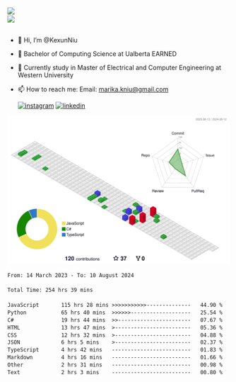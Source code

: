<a href="https://github.com/anuraghazra/github-readme-stats">
  <img align="center" src="https://github-readme-stats.vercel.app/api?username=KexunNiu&show_icons=true" />
</a>
</br>
<a href="https://github.com/anuraghazra/github-readme-stats">
  <img align="center" src="https://github-readme-stats.vercel.app/api/top-langs/?username=KexunNiu" />
</a>

</br>
</br>

- 👋 Hi, I’m @KexunNiu
- 👀 Bachelor of Computing Science at Ualberta EARNED
- 🌱 Currently study in Master of Electrical and Computer Engineering at Western University
- 📫 How to reach me: Email: marika.kniu@gmail.com
  
  [![instagram](https://github.com/shikhar1020jais1/Git-Social/blob/master/Icons/Instagram1.png (Instagram))][1] [![linkedin](https://github.com/shikhar1020jais1/Git-Social/blob/master/Icons/LinkedIn1.png (LinkedIn))][2]

<!-- To Link your profile to the media buttons -->

[1]: https://www.instagram.com/barryn719_
[2]: https://www.linkedin.com/in/kexun-niu



![](./profile-3d-contrib/profile-gitblock.svg)

<!--START_SECTION:waka-->

```txt
From: 14 March 2023 - To: 10 August 2024

Total Time: 254 hrs 39 mins

JavaScript       115 hrs 28 mins >>>>>>>>>>>--------------   44.90 %
Python           65 hrs 40 mins  >>>>>>-------------------   25.54 %
C#               19 hrs 44 mins  >>-----------------------   07.67 %
HTML             13 hrs 47 mins  >------------------------   05.36 %
CSS              12 hrs 32 mins  >------------------------   04.88 %
JSON             6 hrs 5 mins    >------------------------   02.37 %
TypeScript       4 hrs 42 mins   -------------------------   01.83 %
Markdown         4 hrs 16 mins   -------------------------   01.66 %
Other            2 hrs 31 mins   -------------------------   00.98 %
Text             2 hrs 3 mins    -------------------------   00.80 %
```

<!--END_SECTION:waka-->

